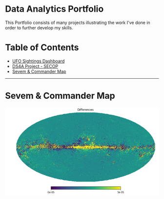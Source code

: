 # Data Analytics Portfolio

This Portfolio consists of many projects illustrating the work I've done in order to further develop my skills.

# Table of Contents

- [UFO Sightings Dashboard](https://github.com/LauraTrujilloT/data-portfolio)
- [DS4A Project - SECOP](https://github.com/LauraTrujilloT/data-portfolio)
- [Sevem & Commander Map](d)

---

# Sevem & Commander Map

![image_dsaf](https://github.com/LauraTrujilloT/data-portfolio/blob/main/img/healpy_map.png)